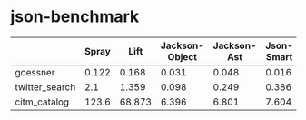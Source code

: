 json-benchmark
==============

|               | Spray | Lift    | Jackson-Object | Jackson-Ast | Json-Smart | GSON-Object | GSON-Ast|
|---------------|-------|---------|----------------|-------------|------------|-------------|---------||goessner       | 0.122 | 0.168	   | 0.031          | 0.048       | 0.016      | 0.019       | 0.007   ||twitter_search | 2.1   | 1.359	   | 0.098          | 0.249       | 0.386      | 0.092       | 0.076   ||citm_catalog   | 123.6 | 68.873  | 6.396           | 6.801       | 7.604      | 5.803       | 6.574   |
